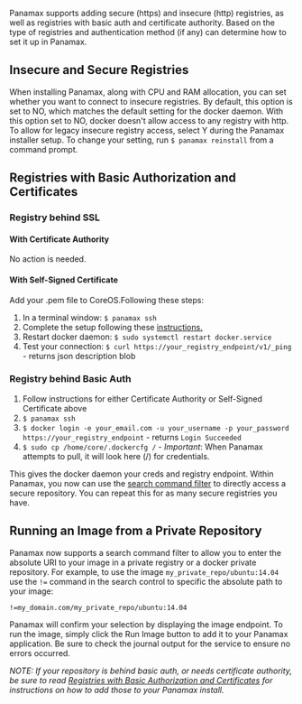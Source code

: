 Panamax supports adding secure (https) and insecure (http) registries, as well as registries with basic auth and certificate authority. Based on the type of registries and authentication method (if any) can determine how to set it up in Panamax.

## Insecure and Secure Registries
When installing Panamax, along with CPU and RAM allocation, you can set whether you want to connect to insecure registries. By default, this option is set to NO, which matches the default setting for the docker daemon. With this option set to NO, docker doesn't allow access to any registry with http. To allow for legacy insecure registry access, select Y during the Panamax installer setup. To change your setting, run `$ panamax reinstall` from a command prompt.

## Registries with Basic Authorization and Certificates
### Registry behind SSL
#### With Certificate Authority
No action is needed.
#### With Self-Signed Certificate
Add your .pem file to CoreOS.Following these steps:

1. In a terminal window: `$ panamax ssh`
2. Complete the setup following these [instructions.](https://coreos.com/docs/cluster-management/setup/adding-certificate-authorities/)
3. Restart docker daemon: `$ sudo systemctl restart docker.service`
4. Test your connection: `$ curl https://your_registry_endpoint/v1/_ping` - returns json description blob

### Registry behind Basic Auth 
1. Follow instructions for either Certificate Authority or Self-Signed Certificate above
2. `$ panamax ssh`
3. `$ docker login -e your_email.com -u your_username -p your_password https://your_registry_endpoint` - returns `Login Succeeded`
4. `$ sudo cp /home/core/.dockercfg /`  - _Important_: When Panamax attempts to pull, it will look here (/) for credentials.

This gives the docker daemon your creds and registry endpoint. Within Panamax, you now can use the [search command filter](https://github.com/CenturyLinkLabs/panamax-ui/wiki/How-to:-Add-Registries#running-an-image-from-a-private-repository) to directly access a secure repository. You can repeat this for as many secure registries you have.

## Running an Image from a Private Repository
Panamax now supports a search command filter to allow you to enter the absolute URI to your image in a private registry or a docker private repository. For example, to use the image `my_private_repo/ubuntu:14.04` use the `!=` command in the search control to specific the absolute path to your image:

`!=my_domain.com/my_private_repo/ubuntu:14.04`

Panamax will confirm your selection by displaying the image endpoint. To run the image, simply click the Run Image button to add it to your Panamax application. Be sure to check the journal output for the service to ensure no errors occurred.

_NOTE: If your repository is behind basic auth, or needs certificate authority, be sure to read [Registries with Basic Authorization and Certificates](https://github.com/CenturyLinkLabs/panamax-ui/wiki/How-to:-Add-Registries#registries-with-basic-authorization-and-certificates) for instructions on how to add those to your Panamax install._